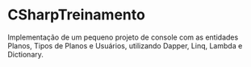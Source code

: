 # CSharpTreinamento
Implementação de um pequeno projeto de console com as entidades Planos, Tipos de Planos e Usuários, utilizando Dapper,
Linq, Lambda e Dictionary.
